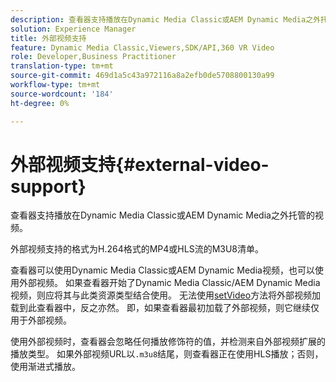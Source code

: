 ```yaml
---
description: 查看器支持播放在Dynamic Media Classic或AEM Dynamic Media之外托管的视频。
solution: Experience Manager
title: 外部视频支持
feature: Dynamic Media Classic,Viewers,SDK/API,360 VR Video
role: Developer,Business Practitioner
translation-type: tm+mt
source-git-commit: 469d1a5c43a972116a8a2efb0de5708800130a99
workflow-type: tm+mt
source-wordcount: '184'
ht-degree: 0%

---
```



# 外部视频支持{#external-video-support}

查看器支持播放在Dynamic Media Classic或AEM Dynamic Media之外托管的视频。

外部视频支持的格式为H.264格式的MP4或HLS流的M3U8清单。

查看器可以使用Dynamic Media Classic或AEM Dynamic Media视频，也可以使用外部视频。 如果查看器开始了Dynamic Media Classic/AEM Dynamic Media视频，则应将其与此类资源类型结合使用。 无法使用[setVideo](../../c-html5-aem-asset-viewers/c-html5-aem-video360/c-html5-aem-video360-javascriptapiref/r-html5-aem-video360-javascriptapiref-setvideo.md#reference-85d3422d6ce64a36ac74827120b5a17c)方法将外部视频加载到此查看器中，反之亦然。 即，如果查看器最初加载了外部视频，则它继续仅用于外部视频。

使用外部视频时，查看器会忽略任何播放修饰符的值，并检测来自外部视频扩展的播放类型。 如果外部视频URL以`.m3u8`结尾，则查看器正在使用HLS播放；否则，使用渐进式播放。
